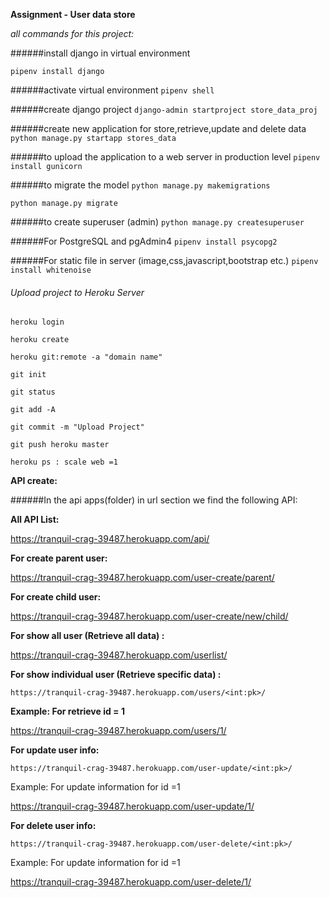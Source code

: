 **Assignment - User data store**

_all commands for this project:_

######install django in virtual environment

`pipenv install django` 

######activate virtual environment 
`pipenv shell `


######create django project
`django-admin startproject store_data_proj`

######create new application for store,retrieve,update and delete data
`python manage.py startapp stores_data`

######to upload the application to a web server in production level
`pipenv install gunicorn`


######to migrate the model
`python manage.py makemigrations`

`python manage.py migrate`

######to create superuser (admin)
`python manage.py createsuperuser`

######For PostgreSQL and pgAdmin4
`pipenv install psycopg2`

######For static file in server (image,css,javascript,bootstrap etc.)
`pipenv install whitenoise`

###### Upload project to Heroku Server
`heroku login`

`heroku create`

`heroku git:remote -a "domain name"`

`git init`

`git status`

`git add -A`

`git commit -m "Upload Project"`

`git push heroku master`

`heroku ps : scale web =1` 


**API create:** 

######In the api apps(folder) in url section we find the following API:

**All API List:**

https://tranquil-crag-39487.herokuapp.com/api/

**For create parent user:** 

https://tranquil-crag-39487.herokuapp.com/user-create/parent/

**For create child user:** 

https://tranquil-crag-39487.herokuapp.com/user-create/new/child/

**For show all user (Retrieve all data) :** 

https://tranquil-crag-39487.herokuapp.com/userlist/

**For show individual user (Retrieve specific data) :**

`https://tranquil-crag-39487.herokuapp.com/users/<int:pk>/`

**Example:
For retrieve id = 1** 

https://tranquil-crag-39487.herokuapp.com/users/1/

**For update user info:**

`https://tranquil-crag-39487.herokuapp.com/user-update/<int:pk>/`

Example:
For update information for id =1

https://tranquil-crag-39487.herokuapp.com/user-update/1/

**For delete user info:**

`https://tranquil-crag-39487.herokuapp.com/user-delete/<int:pk>/`

Example:
For update information for id =1

https://tranquil-crag-39487.herokuapp.com/user-delete/1/
